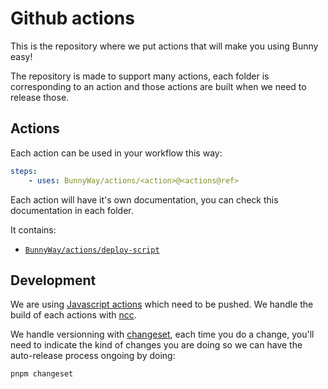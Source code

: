Github actions
====

This is the repository where we put actions that will make you using Bunny easy!

The repository is made to support many actions, each folder is corresponding to
an action and those actions are built when we need to release those.

## Actions

Each action can be used in your workflow this way: 

```yaml
steps:
    - uses: BunnyWay/actions/<action>@<actions@ref>
```

Each action will have it's own documentation, you can check this documentation
in each folder.

It contains: 

- [`BunnyWay/actions/deploy-script`](./deploy-script) 

## Development

We are using [Javascript
actions](https://help.github.com/en/articles/about-actions#types-of-actions)
which need to be pushed. We handle the build of each actions with 
[ncc](https://github.com/vercel/ncc).

We handle versionning with [changeset](https://github.com/changesets/changesets), each time you do a change, you'll need
to indicate the kind of changes you are doing so we can have the auto-release
process ongoing by doing:

```
pnpm changeset
```
